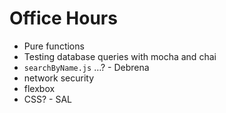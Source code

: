 # Office Hours


- Pure functions
- Testing database queries with mocha and chai
- `searchByName.js` …? - Debrena
- network security
- flexbox
- CSS? - SAL




